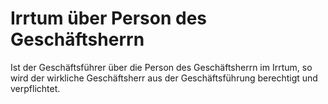 # Irrtum über Person des Geschäftsherrn

Ist der Geschäftsführer über die Person des Geschäftsherrn im Irrtum, so wird der wirkliche Geschäftsherr aus der Geschäftsführung berechtigt und verpflichtet.